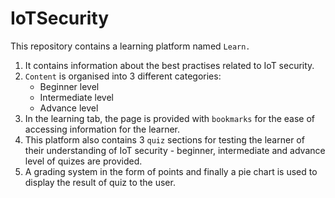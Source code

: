 # IoTSecurity
This repository contains a learning platform named `Learn.`
1. It contains information about the best practises related to IoT security.
2. `Content` is organised into 3 different categories:
    - Beginner level
    - Intermediate level
    - Advance level
3. In the learning tab, the page is provided with `bookmarks` for the ease of accessing information for the learner.
4. This platform also contains 3 `quiz` sections for testing the learner of their understanding of IoT security - beginner, intermediate and advance level of quizes are provided.
5. A grading system in the form of points and finally a pie chart is used to display the result of quiz to the user.
